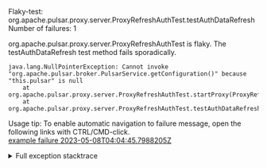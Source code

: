         
Flaky-test: org.apache.pulsar.proxy.server.ProxyRefreshAuthTest.testAuthDataRefresh
Number of failures: 1

org.apache.pulsar.proxy.server.ProxyRefreshAuthTest is flaky. The testAuthDataRefresh test method fails sporadically.

```
java.lang.NullPointerException: Cannot invoke "org.apache.pulsar.broker.PulsarService.getConfiguration()" because "this.pulsar" is null
	at org.apache.pulsar.proxy.server.ProxyRefreshAuthTest.startProxy(ProxyRefreshAuthTest.java:140)
	at org.apache.pulsar.proxy.server.ProxyRefreshAuthTest.testAuthDataRefresh(ProxyRefreshAuthTest.java:154)
```

Usage tip: To enable automatic navigation to failure message, open the following links with CTRL/CMD-click.  
[example failure 2023-05-08T04:04:45.7988205Z](https://github.com/apache/pulsar/actions/runs/4911179401/jobs/8769101590#step:10:481)  


<details>
<summary>Full exception stacktrace</summary>
<code><pre>
java.lang.NullPointerException: Cannot invoke "org.apache.pulsar.broker.PulsarService.getConfiguration()" because "this.pulsar" is null
	at org.apache.pulsar.proxy.server.ProxyRefreshAuthTest.startProxy(ProxyRefreshAuthTest.java:140)
	at org.apache.pulsar.proxy.server.ProxyRefreshAuthTest.testAuthDataRefresh(ProxyRefreshAuthTest.java:154)
	at java.base/jdk.internal.reflect.NativeMethodAccessorImpl.invoke0(Native Method)
	at java.base/jdk.internal.reflect.NativeMethodAccessorImpl.invoke(NativeMethodAccessorImpl.java:77)
	at java.base/jdk.internal.reflect.DelegatingMethodAccessorImpl.invoke(DelegatingMethodAccessorImpl.java:43)
	at java.base/java.lang.reflect.Method.invoke(Method.java:568)
	at org.testng.internal.invokers.MethodInvocationHelper.invokeMethod(MethodInvocationHelper.java:139)
	at org.testng.internal.invokers.InvokeMethodRunnable.runOne(InvokeMethodRunnable.java:47)
	at org.testng.internal.invokers.InvokeMethodRunnable.call(InvokeMethodRunnable.java:76)
	at org.testng.internal.invokers.InvokeMethodRunnable.call(InvokeMethodRunnable.java:11)
	at java.base/java.util.concurrent.FutureTask.run(FutureTask.java:264)
	at java.base/java.util.concurrent.ThreadPoolExecutor.runWorker(ThreadPoolExecutor.java:1136)
	at java.base/java.util.concurrent.ThreadPoolExecutor$Worker.run(ThreadPoolExecutor.java:635)
	at java.base/java.lang.Thread.run(Thread.java:833)

</pre></code>
</details>

